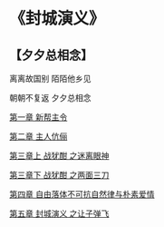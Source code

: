 # 《封城演义》


## 【夕夕总相念】

离离故国别 陌陌他乡见

朝朝不复返 夕夕总相念

[第一章 新帮主令](https://github.com/githubca/Missing_in_midnight/blob/main/chapter1.md)

[第二章 主人伉俪](https://github.com/githubca/Missing_in_midnight/blob/main/chapter2.md)

[第三章上 战犹酣 之迷离眼神](https://github.com/githubca/Missing_in_midnight/blob/main/chapter3a.md)

[第三章下 战犹酣 之两面三刀](https://github.com/githubca/Missing_in_midnight/blob/main/chapter3b.md)

[第四章 自由落体不可抗自然律与朴素爱情](https://github.com/githubca/Missing_in_midnight/blob/main/chapter4.md)

[第五章 封城演义 之让子弹飞](https://github.com/githubca/Missing_in_midnight/blob/main/chapter5.md)



